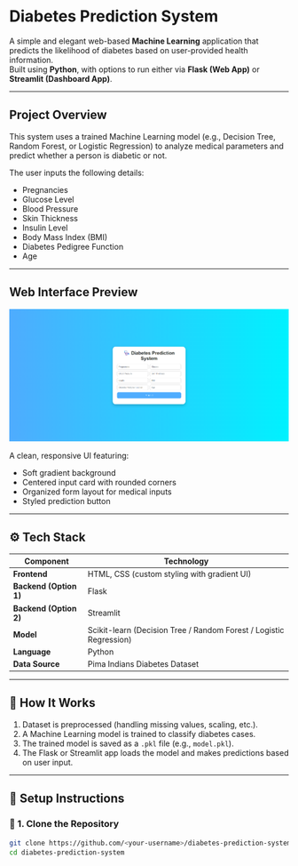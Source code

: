 # Diabetes Prediction System
A simple and elegant web-based **Machine Learning** application that predicts the likelihood of diabetes based on user-provided health information.  
Built using **Python**, with options to run either via **Flask (Web App)** or **Streamlit (Dashboard App)**.

---

## Project Overview
This system uses a trained Machine Learning model (e.g., Decision Tree, Random Forest, or Logistic Regression) to analyze medical parameters and predict whether a person is diabetic or not.  

The user inputs the following details:
- Pregnancies  
- Glucose Level  
- Blood Pressure  
- Skin Thickness  
- Insulin Level  
- Body Mass Index (BMI)  
- Diabetes Pedigree Function  
- Age  

---

## Web Interface Preview

![Diabetes Prediction System UI](https://github.com/HarshdeepHanjra/Diabetes-Prediction/blob/main/webss.png)

A clean, responsive UI featuring:
- Soft gradient background  
- Centered input card with rounded corners  
- Organized form layout for medical inputs  
- Styled prediction button  

---

## ⚙️ Tech Stack

| Component | Technology |
|------------|-------------|
| **Frontend** | HTML, CSS (custom styling with gradient UI) |
| **Backend (Option 1)** | Flask |
| **Backend (Option 2)** | Streamlit |
| **Model** | Scikit-learn (Decision Tree / Random Forest / Logistic Regression) |
| **Language** | Python |
| **Data Source** | Pima Indians Diabetes Dataset |

---

## 🧠 How It Works

1. Dataset is preprocessed (handling missing values, scaling, etc.).
2. A Machine Learning model is trained to classify diabetes cases.
3. The trained model is saved as a `.pkl` file (e.g., `model.pkl`).
4. The Flask or Streamlit app loads the model and makes predictions based on user input.

---

## 🚀 Setup Instructions

### 🧩 1. Clone the Repository
```bash
git clone https://github.com/<your-username>/diabetes-prediction-system.git
cd diabetes-prediction-system
